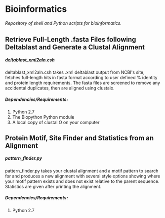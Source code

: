 # Bioinformatics
###### Repository of shell and Python scripts for bioinformatics.

## Retrieve Full-Length .fasta Files following Deltablast and Generate a Clustal Alignment
##### deltablast_xml2aln.csh 
deltablast_xml2aln.csh takes .xml deltablast output from NCBI's site, fetches full-length hits in fasta format according to user defined % identity and protein length requirements. The fasta files are screened to remove any accidental duplicates, then are aligned using clustalo.

##### Dependencies/Requirements: 
1. Python 2.7
2. The Biopython Python module
3. A local copy of clustal O on your computer

## Protein Motif, Site Finder and Statistics from an Alignment
##### pattern_finder.py 
pattern_finder.py takes your clustal alignment and a motif pattern to search for and produces a new alignment with several style options showing where your motif pattern exists and does not exist relative to the parent sequence. Statistics are given after printing the alignment. 

##### Dependencies/Requirements: 
1. Python 2.7
